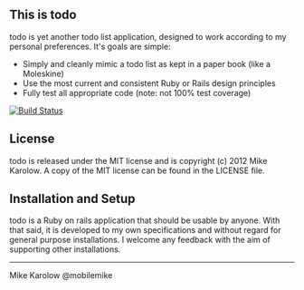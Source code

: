 ## This is todo 

todo is yet another todo list application, designed to work according to my personal preferences. It's goals are simple:

* Simply and cleanly mimic a todo list as kept in a paper book (like a Moleskine)
* Use the most current and consistent Ruby or Rails design principles
* Fully test all appropriate code (note: not 100% test coverage)

[![Build Status](https://secure.travis-ci.org/mobilemike/todo.png?branch=master)](http://travis-ci.org/mobilemike/todo)

## License

todo is released under the MIT license and is copyright (c) 2012 Mike Karolow. A copy of the MIT license can be found in the LICENSE file.

## Installation and Setup

todo is a Ruby on rails application that should be usable by anyone. With that said, it is developed to my own specifications and without regard for general purpose installations. I welcome any feedback with the aim of supporting other installations.


---
Mike Karolow
@mobilemike